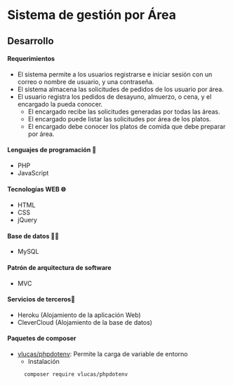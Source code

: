 # Sistema de gestión por Área

## Desarrollo

#### Requerimientos

- El sistema permite a los usuarios registrarse e iniciar sesión con un correo o nombre de usuario, y una contraseña.
- El sistema almacena las solicitudes de pedidos de los usuario por área.
- El usuario registra los pedidos de desayuno, almuerzo, o cena, y el encargado la pueda conocer.
  - El encargado recibe las solicitudes generadas por todas las áreas.
  - El encargado puede listar las solicitudes por área de los platos.
  - El encargado debe conocer los platos de comida que debe preparar por área.

#### Lenguajes de programación 🚀

- PHP
- JavaScript

#### Tecnologías WEB 🌐

- HTML
- CSS
- jQuery

#### Base de datos 💾🌐

- MySQL

#### Patrón de arquitectura de software

- MVC

#### Servicios de terceros🤝

- Heroku (Alojamiento de la aplicación Web)
- CleverCloud (Alojamiento de la base de datos)

#### Paquetes de composer

- [vlucas/phpdotenv](https://github.com/vlucas/phpdotenv): Permite la carga de variable de entorno
  - Instalación
  ```
    composer require vlucas/phpdotenv
  ```
